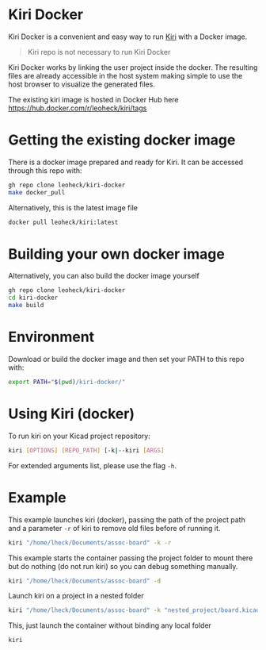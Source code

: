 
# Kiri Docker

Kiri Docker is a convenient and easy way to run [Kiri](https://github.com/leoheck/kiri) with a Docker image.

> Kiri repo is not necessary to run Kiri Docker

Kiri Docker works by linking the user project inside the docker. The resulting files are already accessible in the host system making simple to use the host browser to visualize the generated files.

The existing kiri image is hosted in Docker Hub here https://hub.docker.com/r/leoheck/kiri/tags

# Getting the existing docker image

There is a docker image prepared and ready for Kiri. It can be accessed through this repo with:

```bash
gh repo clone leoheck/kiri-docker
make docker_pull
```

Alternatively, this is the latest image file
```bash
docker pull leoheck/kiri:latest
```

# Building your own docker image

Alternatively, you can also build the docker image yourself

```bash
gh repo clone leoheck/kiri-docker
cd kiri-docker
make build
```

# Environment

Download or build the docker image and then set your PATH to this repo with:

```bash
export PATH="$(pwd)/kiri-docker/"
```

# Using Kiri (docker)

To run kiri on your Kicad project repository:

```bash
kiri [OPTIONS] [REPO_PATH] [-k|--kiri [ARGS]
```

For extended arguments list, please use the flag `-h`.

# Example

This example launches kiri (docker), passing the path of the project path and a parameter `-r` of kiri to remove old files before of running it.

```bash
kiri "/home/lheck/Documents/assoc-board" -k -r
```

This example starts the container passing the project folder to mount there but do nothing (do not run kiri) so you can debug something manually.

```bash
kiri "/home/lheck/Documents/assoc-board" -d
```

Launch kiri on a project in a nested folder

```bash
kiri "/home/lheck/Documents/assoc-board" -k "nested_project/board.kicad_pro"
```

This, just launch the container without binding any local folder

```bash
kiri
```
